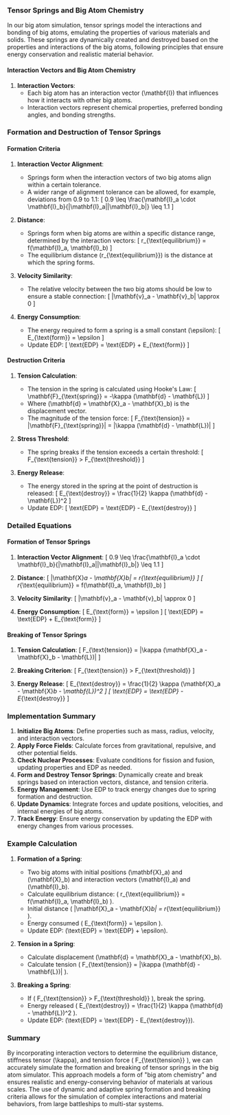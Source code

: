 ### Tensor Springs and Big Atom Chemistry

In our big atom simulation, tensor springs model the interactions and bonding of big atoms, emulating the properties of various materials and solids. These springs are dynamically created and destroyed based on the properties and interactions of the big atoms, following principles that ensure energy conservation and realistic material behavior.

#### Interaction Vectors and Big Atom Chemistry

1. **Interaction Vectors**:
   - Each big atom has an interaction vector \(\mathbf{I}\) that influences how it interacts with other big atoms.
   - Interaction vectors represent chemical properties, preferred bonding angles, and bonding strengths.

### Formation and Destruction of Tensor Springs

#### Formation Criteria

1. **Interaction Vector Alignment**:
   - Springs form when the interaction vectors of two big atoms align within a certain tolerance.
   - A wider range of alignment tolerance can be allowed, for example, deviations from 0.9 to 1.1:
     \[
     0.9 \leq \frac{\mathbf{I}_a \cdot \mathbf{I}_b}{|\mathbf{I}_a||\mathbf{I}_b|} \leq 1.1
     \]

2. **Distance**:
   - Springs form when big atoms are within a specific distance range, determined by the interaction vectors:
     \[
     r_{\text{equilibrium}} = f(\mathbf{I}_a, \mathbf{I}_b)
     \]
   - The equilibrium distance \(r_{\text{equilibrium}}\) is the distance at which the spring forms.

3. **Velocity Similarity**:
   - The relative velocity between the two big atoms should be low to ensure a stable connection:
     \[
     |\mathbf{v}_a - \mathbf{v}_b| \approx 0
     \]

4. **Energy Consumption**:
   - The energy required to form a spring is a small constant \(\epsilon\):
     \[
     E_{\text{form}} = \epsilon
     \]
   - Update EDP:
     \[
     \text{EDP} = \text{EDP} + E_{\text{form}}
     \]

#### Destruction Criteria

1. **Tension Calculation**:
   - The tension in the spring is calculated using Hooke's Law:
     \[
     \mathbf{F}_{\text{spring}} = -\kappa (\mathbf{d} - \mathbf{L})
     \]
   - Where \(\mathbf{d} = \mathbf{X}_a - \mathbf{X}_b\) is the displacement vector.
   - The magnitude of the tension force:
     \[
     F_{\text{tension}} = \|\mathbf{F}_{\text{spring}}\| = \|\kappa (\mathbf{d} - \mathbf{L})\|
     \]

2. **Stress Threshold**:
   - The spring breaks if the tension exceeds a certain threshold:
     \[
     F_{\text{tension}} > F_{\text{threshold}}
     \]

3. **Energy Release**:
   - The energy stored in the spring at the point of destruction is released:
     \[
     E_{\text{destroy}} = \frac{1}{2} \kappa (\mathbf{d} - \mathbf{L})^2
     \]
   - Update EDP:
     \[
     \text{EDP} = \text{EDP} - E_{\text{destroy}}
     \]

### Detailed Equations

#### Formation of Tensor Springs

1. **Interaction Vector Alignment**:
   \[
   0.9 \leq \frac{\mathbf{I}_a \cdot \mathbf{I}_b}{|\mathbf{I}_a||\mathbf{I}_b|} \leq 1.1
   \]

2. **Distance**:
   \[
   |\mathbf{X}_a - \mathbf{X}_b| = r_{\text{equilibrium}}
   \]
   \[
   r_{\text{equilibrium}} = f(\mathbf{I}_a, \mathbf{I}_b)
   \]

3. **Velocity Similarity**:
   \[
   |\mathbf{v}_a - \mathbf{v}_b| \approx 0
   \]

4. **Energy Consumption**:
   \[
   E_{\text{form}} = \epsilon
   \]
   \[
   \text{EDP} = \text{EDP} + E_{\text{form}}
   \]

#### Breaking of Tensor Springs

1. **Tension Calculation**:
   \[
   F_{\text{tension}} = \|\kappa (\mathbf{X}_a - \mathbf{X}_b - \mathbf{L})\|
   \]

2. **Breaking Criterion**:
   \[
   F_{\text{tension}} > F_{\text{threshold}}
   \]

3. **Energy Release**:
   \[
   E_{\text{destroy}} = \frac{1}{2} \kappa (\mathbf{X}_a - \mathbf{X}_b - \mathbf{L})^2
   \]
   \[
   \text{EDP} = \text{EDP} - E_{\text{destroy}}
   \]

### Implementation Summary

1. **Initialize Big Atoms**: Define properties such as mass, radius, velocity, and interaction vectors.
2. **Apply Force Fields**: Calculate forces from gravitational, repulsive, and other potential fields.
3. **Check Nuclear Processes**: Evaluate conditions for fission and fusion, updating properties and EDP as needed.
4. **Form and Destroy Tensor Springs**: Dynamically create and break springs based on interaction vectors, distance, and tension criteria.
5. **Energy Management**: Use EDP to track energy changes due to spring formation and destruction.
6. **Update Dynamics**: Integrate forces and update positions, velocities, and internal energies of big atoms.
7. **Track Energy**: Ensure energy conservation by updating the EDP with energy changes from various processes.

### Example Calculation

1. **Formation of a Spring**:
   - Two big atoms with initial positions \(\mathbf{X}_a\) and \(\mathbf{X}_b\) and interaction vectors \(\mathbf{I}_a\) and \(\mathbf{I}_b\).
   - Calculate equilibrium distance: \( r_{\text{equilibrium}} = f(\mathbf{I}_a, \mathbf{I}_b) \).
   - Initial distance \( |\mathbf{X}_a - \mathbf{X}_b| = r_{\text{equilibrium}} \).
   - Energy consumed \( E_{\text{form}} = \epsilon \).
   - Update EDP: \(\text{EDP} = \text{EDP} + \epsilon\).

2. **Tension in a Spring**:
   - Calculate displacement \(\mathbf{d} = \mathbf{X}_a - \mathbf{X}_b\).
   - Calculate tension \( F_{\text{tension}} = \|\kappa (\mathbf{d} - \mathbf{L})\| \).

3. **Breaking a Spring**:
   - If \( F_{\text{tension}} > F_{\text{threshold}} \), break the spring.
   - Energy released \( E_{\text{destroy}} = \frac{1}{2} \kappa (\mathbf{d} - \mathbf{L})^2 \).
   - Update EDP: \(\text{EDP} = \text{EDP} - E_{\text{destroy}}\).

### Summary

By incorporating interaction vectors to determine the equilibrium distance, stiffness tensor \(\kappa\), and tension force \( F_{\text{tension}} \), we can accurately simulate the formation and breaking of tensor springs in the big atom simulator. This approach models a form of "big atom chemistry" and ensures realistic and energy-conserving behavior of materials at various scales. The use of dynamic and adaptive spring formation and breaking criteria allows for the simulation of complex interactions and material behaviors, from large battleships to multi-star systems.
